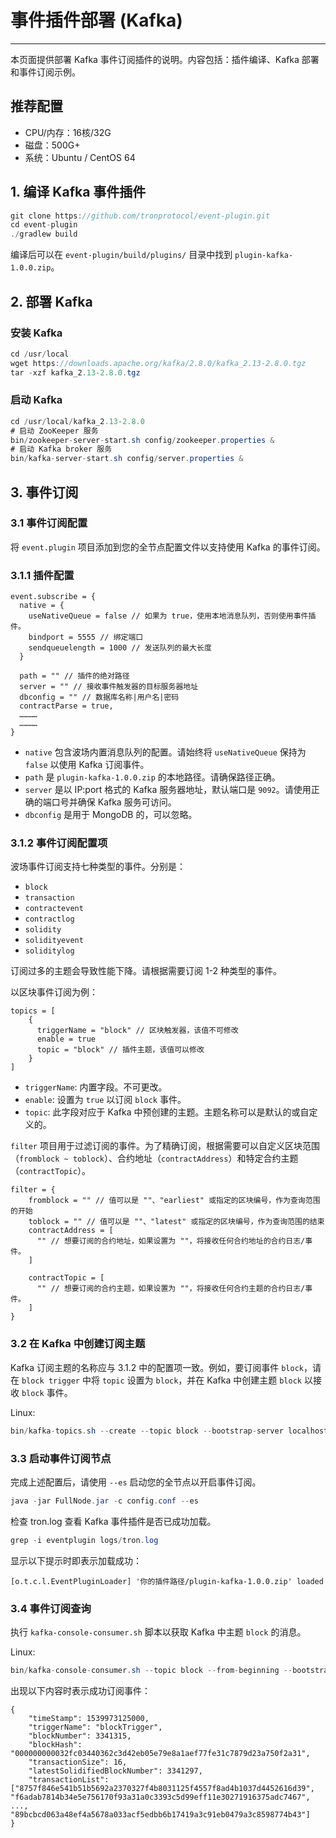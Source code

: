 # 事件插件部署 (Kafka)
***


本页面提供部署 Kafka 事件订阅插件的说明。内容包括：插件编译、Kafka 部署和事件订阅示例。

## 推荐配置

- CPU/内存：16核/32G
- 磁盘：500G+
- 系统：Ubuntu / CentOS 64

## 1. 编译 Kafka 事件插件

```java
git clone https://github.com/tronprotocol/event-plugin.git
cd event-plugin
./gradlew build
```

编译后可以在 `event-plugin/build/plugins/` 目录中找到 `plugin-kafka-1.0.0.zip`。

## 2. 部署 Kafka

### **安装 Kafka**

```java
cd /usr/local
wget https://downloads.apache.org/kafka/2.8.0/kafka_2.13-2.8.0.tgz
tar -xzf kafka_2.13-2.8.0.tgz
```

### **启动 Kafka**

```java
cd /usr/local/kafka_2.13-2.8.0
# 启动 ZooKeeper 服务
bin/zookeeper-server-start.sh config/zookeeper.properties &
# 启动 Kafka broker 服务
bin/kafka-server-start.sh config/server.properties &
```

## 3. 事件订阅

### 3.1 事件订阅配置

将 `event.plugin` 项目添加到您的全节点配置文件以支持使用 Kafka 的事件订阅。

### 3.1.1 插件配置

```shell
event.subscribe = {
  native = {
    useNativeQueue = false // 如果为 true，使用本地消息队列，否则使用事件插件。
    bindport = 5555 // 绑定端口
    sendqueuelength = 1000 // 发送队列的最大长度
  }

  path = "" // 插件的绝对路径
  server = "" // 接收事件触发器的目标服务器地址
  dbconfig = "" // 数据库名称|用户名|密码
  contractParse = true,
  …………
  …………
}
```

- `native` 包含波场内置消息队列的配置。请始终将 `useNativeQueue` 保持为 `false` 以使用 Kafka 订阅事件。
- `path` 是 `plugin-kafka-1.0.0.zip` 的本地路径。请确保路径正确。
- `server` 是以 IP:port 格式的 Kafka 服务器地址，默认端口是 `9092`。请使用正确的端口号并确保 Kafka 服务可访问。
- `dbconfig` 是用于 MongoDB 的，可以忽略。

### 3.1.2 事件订阅配置项

波场事件订阅支持七种类型的事件。分别是：

- `block`
- `transaction`
- `contractevent`
- `contractlog`
- `solidity`
- `solidityevent`
- `soliditylog`

订阅过多的主题会导致性能下降。请根据需要订阅 1-2 种类型的事件。

以区块事件订阅为例：

```shell
topics = [
    {
      triggerName = "block" // 区块触发器，该值不可修改
      enable = true
      topic = "block" // 插件主题，该值可以修改
    }
]
```

- `triggerName`: 内置字段。不可更改。
- `enable`: 设置为 `true` 以订阅 `block` 事件。
- `topic`: 此字段对应于 Kafka 中预创建的主题。主题名称可以是默认的或自定义的。

`filter` 项目用于过滤订阅的事件。为了精确订阅，根据需要可以自定义区块范围（`fromblock ~ toblock`）、合约地址（`contractAddress`）和特定合约主题（`contractTopic`）。

```shell
filter = {
    fromblock = "" // 值可以是 ""、"earliest" 或指定的区块编号，作为查询范围的开始
    toblock = "" // 值可以是 ""、"latest" 或指定的区块编号，作为查询范围的结束
    contractAddress = [
      "" // 想要订阅的合约地址，如果设置为 ""，将接收任何合约地址的合约日志/事件。
    ]

    contractTopic = [
      "" // 想要订阅的合约主题，如果设置为 ""，将接收任何合约主题的合约日志/事件。
    ]
}
```

### 3.2 在 Kafka 中创建订阅主题

Kafka 订阅主题的名称应与 3.1.2 中的配置项一致。例如，要订阅事件 `block`，请在 `block trigger` 中将 `topic` 设置为 `block`，并在 Kafka 中创建主题 `block` 以接收 `block` 事件。

Linux:

```java
bin/kafka-topics.sh --create --topic block --bootstrap-server localhost:9092
```

### 3.3 启动事件订阅节点

完成上述配置后，请使用 `--es` 启动您的全节点以开启事件订阅。

```java
java -jar FullNode.jar -c config.conf --es
```

检查 tron.log 查看 Kafka 事件插件是否已成功加载。

```java
grep -i eventplugin logs/tron.log
```

显示以下提示时即表示加载成功：

```shell
[o.t.c.l.EventPluginLoader] '你的插件路径/plugin-kafka-1.0.0.zip' loaded
```

### 3.4 事件订阅查询

执行 `kafka-console-consumer.sh` 脚本以获取 Kafka 中主题 `block` 的消息。

Linux:

```java
bin/kafka-console-consumer.sh --topic block --from-beginning --bootstrap-server localhost:9092
```

出现以下内容时表示成功订阅事件：

```shell
{
	"timeStamp": 1539973125000,
	"triggerName": "blockTrigger",
	"blockNumber": 3341315,
	"blockHash": "000000000032fc03440362c3d42eb05e79e8a1aef77fe31c7879d23a750f2a31",
	"transactionSize": 16,
	"latestSolidifiedBlockNumber": 3341297,
	"transactionList": ["8757f846e541b51b5692a2370327f4b8031125f4557f8ad4b1037d4452616d39", "f6adab7814b34e5e756170f93a31a0c3393c5d99eff11e30271916375adc7467", ..., "89bcbcd063a48ef4a5678a033acf5edbb6b17419a3c91eb0479a3c8598774b43"]
}
```